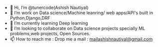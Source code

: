 - 👋 Hi, I’m @tunercode(Ashish Nautiyal)
- 👀 I’m work on Data science/Machine leanring/ web apps/API's built in Python,Django,DRF
- 🌱 I’m currently learning Deep learning 
- 💞️ I’m looking to collaborate on Data science projects specially ML problems,web projects, Open Sources.
- 📫 How to reach me : Drop me a mail : mailashishnautiyal@gmail.com

<!---
tunercoder/tunercoder is a ✨ special ✨ repository because its `README.md` (this file) appears on your GitHub profile.
You can click the Preview link to take a look at your changes.
--->
